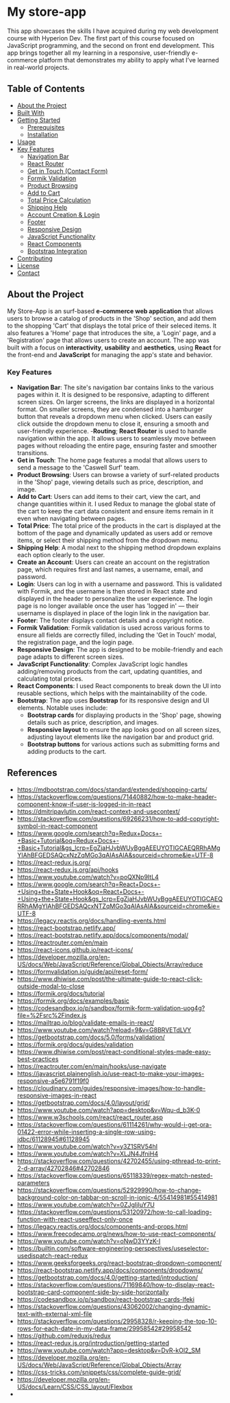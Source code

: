 # My store-app

This app showcases the skills I have acquired during my web development course with Hyperion Dev. The first part of this course focused on JavaScript programming, and the second on front end development. This app brings together all my learning in a responsive, user-friendly e-commerce platform that demonstrates my ability to apply what I’ve learned in real-world projects.


## Table of Contents

- [About the Project](#about-the-project)
- [Built With](#built-with)
- [Getting Started](#getting-started)
  - [Prerequisites](#prerequisites)
  - [Installation](#installation)
- [Usage](#usage)
- [Key Features](#key-features)
  - [Navigation Bar](#navigation-bar)
  - [React Router](#routing)
  - [Get in Touch (Contact Form)](#get-in-touch)
  - [Formik Validation](#formik-validation)
  - [Product Browsing](#product-browsing)
  - [Add to Cart](#add-to-cart)
  - [Total Price Calculation](#total-price)
  - [Shipping Help](#shipping-help)
  - [Account Creation & Login](#account-creation--login)
  - [Footer](#footer)
  - [Responsive Design](#responsive-design)
  - [JavaScript Functionality](#javascript-functionality)
  - [React Components](#react-components)
  - [Bootstrap Integration](#bootstrap-integration)
- [Contributing](#contributing)
- [License](#license)
- [Contact](#contact)


## About the Project

My Store-App is an surf-based **e-commerce web application** that allows users to browse a catalog of products in the 'Shop' section, and add them to the shopping 'Cart' that displays the total price of their seleced items. It also features a 'Home' page that introduces the site, a 'Login' page, and a 'Registration' page that allows users to create an account. The app was built with a focus on **interactivity**, **usability** and **aesthetics**, using **React** for the front-end and **JavaScript** for managing the app's state and behavior.

### Key Features

- **Navigation Bar**: The site's navigation bar contains links to the various pages within it. It is designed to be responsive, adapting to different screen sizes. On larger screens, the links are displayed in a horizontal format. On smaller screens, they are condensed into a hamburger button that reveals a dropdown menu when clicked. Users can easily click outside the dropdown menu to close it, ensuring a smooth and user-friendly experience.
-**Routing**; **React Router** is used to handle navigation within the app. It allows users to seamlessly move between pages without reloading the entire page, ensuring faster and smoother transitions.
- **Get in Touch**: The home page features a modal that allows users to send a message to the 'Caswell Surf' team.
- **Product Browsing**: Users can browse a variety of surf-related products in the 'Shop' page, viewing details such as price, description, and image.
- **Add to Cart**: Users can add items to their cart, view the cart, and change quantities within it. I used Redux to manage the global state of the cart to keep the cart data consistent and ensure items remain in it even when navigating between pages.
- **Total Price**: The total price of the products in the cart is displayed at the bottom of the page and dynamically updated as users add or remove items, or select their shipping method from the dropdown menu.
- **Shipping Help**: A modal next to the shipping method dropdown explains each option clearly to the user.
- **Create an Account**: Users can create an account on the registration page, which requires first and last names, a username, email, and password.
- **Login**: Users can log in with a username and password. This is validated with Formik, and the username is then stored in React state and displayed in the header to personalize the user experience. The login page is no longer available once the user has 'logged in' — their username is displayed in place of the login link in the navigation bar.
- **Footer**: The footer displays contact details and a copyright notice.
- **Formik Validation**: Formik validation is used across various forms to ensure all fields are correctly filled, including the 'Get in Touch' modal, the registration page, and the login page.
- **Responsive Design**: The app is designed to be mobile-friendly and each page adapts to different screen sizes.
- **JavaScript Functionality**: Complex JavaScript logic handles adding/removing products from the cart, updating quantities, and calculating total prices.
- **React Components**: I used React components to break down the UI into reusable sections, which helps with the maintainability of the code. 
- **Bootstrap**: The app uses **Bootstrap** for its responsive design and UI elements. Notable uses include:
  - **Bootstrap cards** for displaying products in the 'Shop' page, showing details such as price, description, and images.
  - **Responsive layout** to ensure the app looks good on all screen sizes, adjusting layout elements like the navigation bar and product grid.
  - **Bootstrap buttons** for various actions such as submitting forms and adding products to the cart.


## References 

*  https://mdbootstrap.com/docs/standard/extended/shopping-carts/
* https://stackoverflow.com/questions/71440882/how-to-make-header-component-know-if-user-is-logged-in-in-react
* https://dmitripavlutin.com/react-context-and-usecontext/
* https://stackoverflow.com/questions/69266231/how-to-add-copyright-symbol-in-react-component 
* https://www.google.com/search?q=Redux+Docs+-+Basic+Tutorial&oq=Redux+Docs+-+Basic+Tutorial&gs_lcrp=EgZjaHJvbWUyBggAEEUYOTIGCAEQRRhAMgYIAhBFGEDSAQcxNzZqMGo3qAIAsAIA&sourceid=chrome&ie=UTF-8
* https://react-redux.js.org/
* https://react-redux.js.org/api/hooks
* https://www.youtube.com/watch?v=poQXNp9ItL4
* https://www.google.com/search?q=React+Docs+-+Using+the+State+Hook&oq=React+Docs+-+Using+the+State+Hook&gs_lcrp=EgZjaHJvbWUyBggAEEUYOTIGCAEQRRhAMgYIAhBFGEDSAQcxNTZqMGo3qAIAsAIA&sourceid=chrome&ie=UTF-8
* https://legacy.reactjs.org/docs/handling-events.html
* https://react-bootstrap.netlify.app/
* https://react-bootstrap.netlify.app/docs/components/modal/
* https://reactrouter.com/en/main
* https://react-icons.github.io/react-icons/ 
* https://developer.mozilla.org/en-US/docs/Web/JavaScript/Reference/Global_Objects/Array/reduce
* https://formvalidation.io/guide/api/reset-form/ 
* https://www.dhiwise.com/post/the-ultimate-guide-to-react-click-outside-modal-to-close
* https://formik.org/docs/tutorial
* https://formik.org/docs/examples/basic
* https://codesandbox.io/p/sandbox/formik-form-validation-uog4g?file=%2Fsrc%2Findex.js 
* https://mailtrap.io/blog/validate-emails-in-react/
* https://www.youtube.com/watch?reload=9&v=G8BRVETdLVY
* https://getbootstrap.com/docs/5.0/forms/validation/
* https://formik.org/docs/guides/validation
* https://www.dhiwise.com/post/react-conditional-styles-made-easy-best-practices
* https://reactrouter.com/en/main/hooks/use-navigate
* https://javascript.plainenglish.io/use-react-to-make-your-images-responsive-a5e6791f19f0
* https://cloudinary.com/guides/responsive-images/how-to-handle-responsive-images-in-react
* https://getbootstrap.com/docs/4.0/layout/grid/
* https://www.youtube.com/watch?app=desktop&v=Wqu-d_b3K-0 
* https://www.w3schools.com/react/react_router.asp
* https://stackoverflow.com/questions/61114261/why-would-i-get-ora-01422-error-while-inserting-a-single-row-using-jdbc/61128945#61128945
* https://www.youtube.com/watch?v=y3Z1SRV54hI 
* https://www.youtube.com/watch?v=XLJN4JfniH4
* https://stackoverflow.com/questions/42702455/using-pthread-to-print-2-d-array/42702846#42702846
* https://stackoverflow.com/questions/65118339/regex-match-nested-parameters
* https://stackoverflow.com/questions/52929990/how-to-change-background-color-on-tabbar-on-scroll-in-ionic-4/55414981#55414981
* https://www.youtube.com/watch?v=0ZJgIjIuY7U
* https://stackoverflow.com/questions/53120972/how-to-call-loading-function-with-react-useeffect-only-once
* https://legacy.reactjs.org/docs/components-and-props.html
* https://www.freecodecamp.org/news/how-to-use-react-components/
* https://www.youtube.com/watch?v=oNwD3YYzK-I
* https://builtin.com/software-engineering-perspectives/useselector-usedispatch-react-redux
* https://www.geeksforgeeks.org/react-bootstrap-dropdown-component/
* https://react-bootstrap.netlify.app/docs/components/dropdowns/
* https://getbootstrap.com/docs/4.0/getting-started/introduction/
* https://stackoverflow.com/questions/71169840/how-to-display-react-bootstrap-card-component-side-by-side-horizontally
* https://codesandbox.io/p/sandbox/react-bootstrap-cards-lfeki
* https://stackoverflow.com/questions/43062002/changing-dynamic-text-with-external-xml-file
* https://stackoverflow.com/questions/29958328/r-keeping-the-top-10-rows-for-each-date-in-my-data-frame/29958542#29958542
* https://github.com/reduxjs/redux
* https://react-redux.js.org/introduction/getting-started
* https://www.youtube.com/watch?app=desktop&v=DvR-kOl2_SM
* https://developer.mozilla.org/en-US/docs/Web/JavaScript/Reference/Global_Objects/Array
* https://css-tricks.com/snippets/css/complete-guide-grid/
* https://developer.mozilla.org/en-US/docs/Learn/CSS/CSS_layout/Flexbox
* 